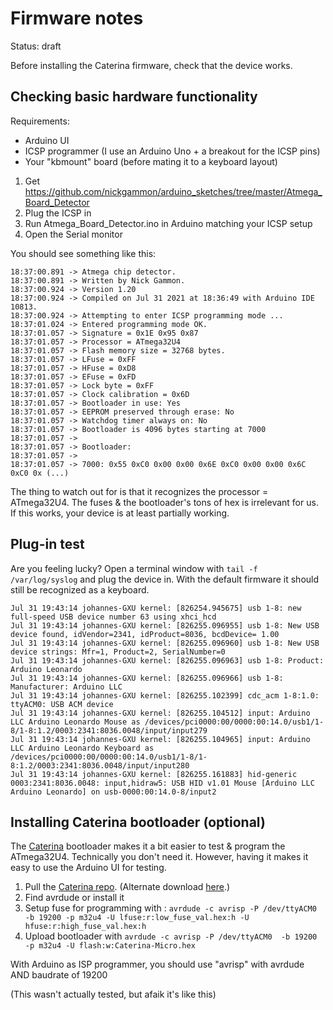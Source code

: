 # Firmware notes

Status: draft

Before installing the Caterina firmware, check that the device works.

## Checking basic hardware functionality

Requirements:

* Arduino UI
* ICSP programmer (I use an Arduino Uno + a breakout for the ICSP pins)
* Your "kbmount" board (before mating it to a keyboard layout)

1. Get https://github.com/nickgammon/arduino_sketches/tree/master/Atmega_Board_Detector
2. Plug the ICSP in 
3. Run Atmega_Board_Detector.ino in Arduino matching your ICSP setup
4. Open the Serial monitor

You should see something like this:

```
18:37:00.891 -> Atmega chip detector.
18:37:00.891 -> Written by Nick Gammon.
18:37:00.924 -> Version 1.20
18:37:00.924 -> Compiled on Jul 31 2021 at 18:36:49 with Arduino IDE 10813.
18:37:00.924 -> Attempting to enter ICSP programming mode ...
18:37:01.024 -> Entered programming mode OK.
18:37:01.057 -> Signature = 0x1E 0x95 0x87 
18:37:01.057 -> Processor = ATmega32U4
18:37:01.057 -> Flash memory size = 32768 bytes.
18:37:01.057 -> LFuse = 0xFF 
18:37:01.057 -> HFuse = 0xD8 
18:37:01.057 -> EFuse = 0xFD 
18:37:01.057 -> Lock byte = 0xFF 
18:37:01.057 -> Clock calibration = 0x6D 
18:37:01.057 -> Bootloader in use: Yes
18:37:01.057 -> EEPROM preserved through erase: No
18:37:01.057 -> Watchdog timer always on: No
18:37:01.057 -> Bootloader is 4096 bytes starting at 7000
18:37:01.057 -> 
18:37:01.057 -> Bootloader:
18:37:01.057 -> 
18:37:01.057 -> 7000: 0x55 0xC0 0x00 0x00 0x6E 0xC0 0x00 0x00 0x6C 0xC0 0x (...)
```

The thing to watch out for is that it recognizes the processor = ATmega32U4. 
The fuses & the bootloader's tons of hex is irrelevant for us.
If this works, your device is at least partially working.

## Plug-in test

Are you feeling lucky? Open a terminal window with `tail -f /var/log/syslog` and plug the device in.
With the default firmware it should still be recognized as a keyboard.

```
Jul 31 19:43:14 johannes-GXU kernel: [826254.945675] usb 1-8: new full-speed USB device number 63 using xhci_hcd
Jul 31 19:43:14 johannes-GXU kernel: [826255.096955] usb 1-8: New USB device found, idVendor=2341, idProduct=8036, bcdDevice= 1.00
Jul 31 19:43:14 johannes-GXU kernel: [826255.096960] usb 1-8: New USB device strings: Mfr=1, Product=2, SerialNumber=0
Jul 31 19:43:14 johannes-GXU kernel: [826255.096963] usb 1-8: Product: Arduino Leonardo
Jul 31 19:43:14 johannes-GXU kernel: [826255.096966] usb 1-8: Manufacturer: Arduino LLC
Jul 31 19:43:14 johannes-GXU kernel: [826255.102399] cdc_acm 1-8:1.0: ttyACM0: USB ACM device
Jul 31 19:43:14 johannes-GXU kernel: [826255.104512] input: Arduino LLC Arduino Leonardo Mouse as /devices/pci0000:00/0000:00:14.0/usb1/1-8/1-8:1.2/0003:2341:8036.0048/input/input279
Jul 31 19:43:14 johannes-GXU kernel: [826255.104965] input: Arduino LLC Arduino Leonardo Keyboard as /devices/pci0000:00/0000:00:14.0/usb1/1-8/1-8:1.2/0003:2341:8036.0048/input/input280
Jul 31 19:43:14 johannes-GXU kernel: [826255.161883] hid-generic 0003:2341:8036.0048: input,hidraw5: USB HID v1.01 Mouse [Arduino LLC Arduino Leonardo] on usb-0000:00:14.0-8/input2
```

## Installing Caterina bootloader (optional)

The [Caterina](https://github.com/adafruit/Caterina-Bootloader) bootloader makes it a bit easier to test & program the ATmega32U4. 
Technically you don't need it. 
However, having it makes it easy to use the Arduino UI for testing.

1. Pull the [Caterina repo](https://github.com/adafruit/Caterina-Bootloader). (Alternate download [here](https://learn.adafruit.com/introducting-itsy-bitsy-32u4/downloads).)
2. Find avrdude or install it
3. Setup fuse for programming with : 
   `avrdude -c avrisp -P /dev/ttyACM0 -b 19200 -p m32u4 -U lfuse:r:low_fuse_val.hex:h -U hfuse:r:high_fuse_val.hex:h`
4. Upload bootloader with
   `avrdude -c avrisp -P /dev/ttyACM0  -b 19200 -p m32u4 -U flash:w:Caterina-Micro.hex`

With Arduino as ISP programmer, you should use "avrisp" with avrdude AND baudrate of 19200

(This wasn't actually tested, but afaik it's like this)
